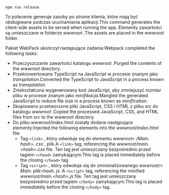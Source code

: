 ```console
npm run release
```

<span data-ttu-id="e9c09-101">To polecenie generuje zasoby po stronie klienta, które mają być obsługiwane podczas uruchamiania aplikacji.</span><span class="sxs-lookup"><span data-stu-id="e9c09-101">This command generates the client-side assets to be served when running the app.</span></span> <span data-ttu-id="e9c09-102">Elementy zawartości są umieszczane w folderze *wwwroot* .</span><span class="sxs-lookup"><span data-stu-id="e9c09-102">The assets are placed in the *wwwroot* folder.</span></span>

<span data-ttu-id="e9c09-103">Pakiet WebPack ukończył następujące zadania:</span><span class="sxs-lookup"><span data-stu-id="e9c09-103">Webpack completed the following tasks:</span></span>

* <span data-ttu-id="e9c09-104">Przeczyszczanie zawartości katalogu *wwwroot* .</span><span class="sxs-lookup"><span data-stu-id="e9c09-104">Purged the contents of the *wwwroot* directory.</span></span>
* <span data-ttu-id="e9c09-105">Przekonwertowane TypeScript na JavaScript w procesie znanym jako *transpilation*.</span><span class="sxs-lookup"><span data-stu-id="e9c09-105">Converted the TypeScript to JavaScript in a process known as *transpilation*.</span></span>
* <span data-ttu-id="e9c09-106">Zniekształcona wygenerowany kod JavaScript, aby zmniejszyć rozmiar pliku w procesie znanym jako *minifikacja*.</span><span class="sxs-lookup"><span data-stu-id="e9c09-106">Mangled the generated JavaScript to reduce file size in a process known as *minification*.</span></span>
* <span data-ttu-id="e9c09-107">Skopiowano przetworzone pliki JavaScript, CSS i HTML z pliku *src* do katalogu *wwwroot* .</span><span class="sxs-lookup"><span data-stu-id="e9c09-107">Copied the processed JavaScript, CSS, and HTML files from *src* to the *wwwroot* directory.</span></span>
* <span data-ttu-id="e9c09-108">Do pliku *wwwroot/index.html* zostały dodane następujące elementy:</span><span class="sxs-lookup"><span data-stu-id="e9c09-108">Injected the following elements into the *wwwroot/index.html* file:</span></span>
  * <span data-ttu-id="e9c09-109">Tag `<link>` , który odwołuje się do elementu *wwwroot\< /Main. hash\>. css* , plik.</span><span class="sxs-lookup"><span data-stu-id="e9c09-109">A `<link>` tag, referencing the *wwwroot/main.\<hash\>.css* file.</span></span> <span data-ttu-id="e9c09-110">Ten tag jest umieszczany bezpośrednio przed tagiem `</head>` zamykającym.</span><span class="sxs-lookup"><span data-stu-id="e9c09-110">This tag is placed immediately before the closing `</head>` tag.</span></span>
  * <span data-ttu-id="e9c09-111">Tag `<script>` , który odwołuje się do zminimalizowanego *wwwroot/\< Main. plik\>hash. js* .</span><span class="sxs-lookup"><span data-stu-id="e9c09-111">A `<script>` tag, referencing the minified *wwwroot/main.\<hash\>.js* file.</span></span> <span data-ttu-id="e9c09-112">Ten tag jest umieszczany bezpośrednio przed tagiem `</body>` zamykającym.</span><span class="sxs-lookup"><span data-stu-id="e9c09-112">This tag is placed immediately before the closing `</body>` tag.</span></span>